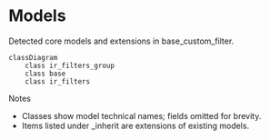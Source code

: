 # Models

Detected core models and extensions in base_custom_filter.

```mermaid
classDiagram
    class ir_filters_group
    class base
    class ir_filters
```

Notes
- Classes show model technical names; fields omitted for brevity.
- Items listed under _inherit are extensions of existing models.
